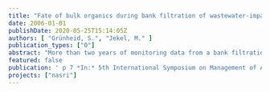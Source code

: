 ```yaml
---
title: "Fate of bulk organics during bank filtration of wastewater-impacted surface waters"
date: 2006-01-01
publishDate: 2020-05-25T15:14:05Z
authors: [ "Grünheid, S.", "Jekel, M." ]
publication_types: ["0"]
abstract: "More than two years of monitoring data from a bank filtration site in Berlin, Germany, and a long retention soil column system (30 m) were analyzed to study the influence of redox conditions on the degradation of bulk organics. Dissolved organic carbon (DOC), UV-absorption at 254 nm (UVA254) and liquid chromatography with online carbon detection (LC-OCD) was employed to receive qualitative and quantitative information about the fate of different fractions of DOC. It was found that the kinetics of DOC-degradation depend significantly on the dominant redox conditions during infiltration. A faster mineralization of biodegradable DOC was observed during oxic soil passage (~1 month). Anoxic infiltration led to a comparable residual DOC-concentration, but 3-6 months were required for complete removal of biodegradable DOC (BDOC). LC-OCD measurements revealed that the fraction of polysaccharides (PS) is removed very fast during infiltration in the field. Under strictly anoxic conditions the PS were more stable. The fractions of humic substances, building blocks and low molecular weight acids were degraded partially, independently from the redox potential, while the change in aromaticity of the residual DOC was influenced by the dominant redox conditions."
featured: false
publication: ' p 7 *In:* 5th International Symposium on Management of Aquifer Recharge / IHP-VI, Series on Groundwater. Berlin. 11. – 16.06.2005'
projects: ["nasri"]
---
```


